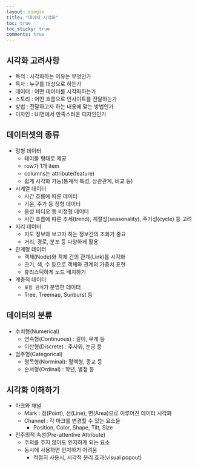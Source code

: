 ```yaml
---
layout: single
title: "데이터 시각화"
toc: true
toc_sticky: true
comments: true
---
```


## 시각화 고려사항
- 목적 : 시각화하는 이유는 무엇인가
- 독자 : 누구를 대상으로 하는가
- 데이터 : 어떤 데이터를 시각화하는가
- 스토리 : 어떤 흐름으로 인사이트를 전달하는가
- 방법 : 전달하고자 하는 내용에 맞는 방법인가
- 디자인 : UI면에서 만족스러운 디자인인가


## 데이터셋의 종류
- 정형 데이터
    - 테이블 형태로 제공
    - row가 1개 item
    - columns는 attribute(feature)
    - 쉽게 시각화 가능(통계적 특성, 상관관계, 비교 등)
- 시계열 데이터
    - 시간 흐름에 따른 데이터
    - 기온, 주가 등 정형 데이터
    - 음성 비디오 등 비정형 데이터
    - 시간 흐름에 따른 추세(trend), 계절성(seasonality), 주기성(cycle) 등 고려
- 지리 데이터
    - 지도 정보와 보고자 하는 정보간의 조화가 중요
    - 거리, 경로, 분포 등 다양하게 활용
- 관계형 데이터
    - 객체(Node)와 객체 간의 관계(Link)를 시각화
    - 크기, 색, 수 등으로 객체와 관계의 가중치 표현
    - 휴리스틱하게 노드 배치하기
- 계층적 데이터
    - `포함 관계`가 분명한 데이터
    - Tree, Treemap, Sunburst 등


## 데이터의 분류
- 수치형(Numerical)
    - 연속형(Continuous) : 길이, 무게 등
    - 이산형(Discrete) : 주사위, 눈금 등
- 범주형(Categorical)
    - 명목형(Norminal): 혈액형, 종교 등
    - 순서형(Ordinal) : 학년, 별점 등


## 시각화 이해하기
- 마크와 채널
    - Mark : 점(Point), 선(Line), 면(Area)으로 이루어진 데이터 시각화
    - Channel : 각 마크를 변경할 수 있는 요소들
        - Position, Color, Shape, Tilt, Size
- 전주의적 속성(Pre-attentive Attribute)
    - 주의를 주지 않아도 인지하게 되는 요소
    - 동시에 사용하면 인지하기 어려움
        - 적절히 사용시, 시각적 분리 효과(visual popout)